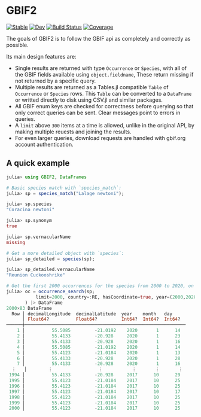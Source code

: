 # GBIF2

[![Stable](https://img.shields.io/badge/docs-stable-blue.svg)](https://stable.rafaqz.org/GBIF2.jl/)
[![Dev](https://img.shields.io/badge/docs-dev-blue.svg)](https://docs.rafaqz.org/GBIF2.jl/)
[![Build Status](https://github.com/rafaqz/GBIF2.jl/actions/workflows/CI.yml/badge.svg?branch=main)](https://github.com/rafaqz/GBIF2.jl/actions/workflows/CI.yml?query=branch%3Amain)
[![Coverage](https://codecov.io/gh/rafaqz/GBIF2.jl/branch/main/graph/badge.svg)](https://codecov.io/gh/rafaqz/GBIF2.jl)

The goals of GBIF2 is to follow the GBIF api as completely and correctly as possible.

Its main design features are:

- Single results are returned with type `Occurrence` or `Species`,
   with all of the GBIF fields available using `object.fieldname`, 
   These return missing if not returned by a specific query.
- Multiple results are returned as a Tables.jl compatible `Table` of `Occurrence` or `Species` rows. 
    This `Table` can be converted to a `DataFrame` or writted directly to disk using CSV.jl and similar packages.
- All GBIF enum keys are checked for correctness before querying so that only correct queries can be sent. 
    Clear messages point to errors in queries.
- A `limit` above `300` items at a time is allowed, unlike in the original API, by making
    multiple reuests and joining the results.
- For even larger queries, download requests are handled with gbif.org account authentication.

## A quick example

```julia
julia> using GBIF2, DataFrames

# Basic species match with `species_match`:
julia> sp = species_match("Lalage newtoni");

julia> sp.species
"Coracina newtoni"

julia> sp.synonym
true

julia> sp.vernacularName
missing

# Get a more detailed object with `species`:
julia> sp_detailed = species(sp);

julia> sp_detailed.vernacularName
"Reunion Cuckooshrike"

# Get the first 2000 occurrences for the species from 2000 to 2020, on reunion:
julia> oc = occurrence_search(sp;
           limit=2000, country=:RE, hasCoordinate=true, year=(2000,2020)
       ) |> DataFrame
2000×83 DataFrame
  Row │ decimalLongitude  decimalLatitude  year    month   day
      │ Float64?          Float64?         Int64?  Int64?  Int64?
──────┼────────────────────────────────────────────────────────────
    1 │          55.5085         -21.0192    2020       1      14
    2 │          55.4133         -20.928     2020       1      23
    3 │          55.4133         -20.928     2020       1      16
    4 │          55.5085         -21.0192    2020       1      14
    5 │          55.4123         -21.0184    2020       1      13
    6 │          55.4133         -20.928     2020       1      28
    7 │          55.4133         -20.928     2020       1      16
  ⋮   │        ⋮                 ⋮           ⋮       ⋮       ⋮
 1994 │          55.4133         -20.928     2017      10      29
 1995 │          55.4123         -21.0184    2017      10      25
 1996 │          55.4123         -21.0184    2017      10      25
 1997 │          55.4123         -21.0184    2017      10      17
 1998 │          55.4123         -21.0184    2017      10      25
 1999 │          55.4123         -21.0184    2017      10      25
 2000 │          55.4123         -21.0184    2017      10      25
```
